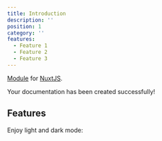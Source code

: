 ```yaml
---
title: Introduction
description: ''
position: 1
category: ''
features:
  - Feature 1
  - Feature 2
  - Feature 3
---
```



[Module]() for [NuxtJS](https://nuxtjs.org).

<alert type="success" >

Your documentation has been created successfully!

</alert>

## Features

<list :items="features"></list>

<p class="flex items-center">Enjoy light and dark mode:&nbsp;<app-color-switcher class="inline-flex ml-2"></app-color-switcher></p>
